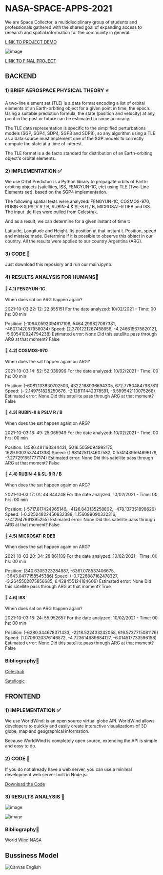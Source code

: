 # NASA-SPACE-APPS-2021
We are Space Collector, a multidisciplinary group of students and professionals gathered with the shared goal of expanding access to research and spatial information for the community in general.


[LINK TO PROJECT DEMO](https://www.youtube.com/watch?v=8-dnytkb2to)

![image](https://user-images.githubusercontent.com/105976212/189555601-9ea92638-697f-4122-9756-6e31176b6997.png)

[LINK TO FINAL PROJECT](https://www.youtube.com/watch?v=Vh0RJ9X_AQM)


## BACKEND

### 1) BRIEF AEROSPACE PHYSICAL THEORY ⭐
A two-line element set (TLE) is a data format encoding a list of orbital elements of an Earth-orbiting object for a given point in time, the epoch. Using a suitable prediction formula, the state (position and velocity) at any point in the past or future can be estimated to some accuracy.

The TLE data representation is specific to the simplified perturbations models (SGP, SGP4, SDP4, SGP8 and SDP8), so any algorithm using a TLE as a data source must implement one of the SGP models to correctly compute the state at a time of interest.

The TLE format is a de facto standard for distribution of an Earth-orbiting object's orbital elements.

### 2) IMPLEMENTATION ✅
We use Orbit Predictor: is a Python library to propagate orbits of Earth-orbiting objects (satellites, ISS, FENGYUN-1C, etc) using TLE (Two-Line Elements set), based on the SGP4 implementation.

The following spatial tests were analyzed: FENGYUN-1C, COSMOS-970, RUBIN-8 & PSLV R / B, RUBIN-4 & SL-8 R / B, MICROSAT-R DEB and ISS. The input .tle files were pulled from Celestrak.

And as a result, we can determine for a given instant of time t:

Latitude, Longitude and Height.
Its position at that instant t.
Position, speed and mistake made.
Determine if it is possible to observe this object in our country.
All the results were applied to our country Argentina (ARG).

### 3) CODE 🙌
Just download this reposiory and run our main.ipynb.

### 4) RESULTS ANALYSIS FOR HUMANS🎯
#### 📡 4.1) FENGYUN-1C
When does sat on ARG happen again?

2021-10-03 22: 12: 22.855151
For the date analyzed: 10/02/2021 - Time: 00 hs: 00 min

Position: (-1064.0592394617108, 5464.299827067381, -4607.142057958034)
Speed: (2.3701221267458656, -4.246615675820121, -5.605410824794238)
Estimated error: None
Did this satellite pass through ARG at that moment? False

#### 📡 4.2) COSMOS-970
When does the sat happen again on ARG?

2021-10-03 14: 52: 52.039996
For the date analyzed: 10/02/2021 - Time: 00 hs: 00 min

Position: (-6081.133630702503, 4322.188936694305, 672.7760484793781)
Speed: (- 2.149751825250676, -2.128111442378591, -6.599542110075268)
Estimated error: None
Did this satellite pass through ARG at that moment? False

#### 📡 4.3) RUBIN-8 & PSLV R / B
When does the sat happen again on ARG?

2021-10-03 18: 49: 25.065949
For the date analyzed: 10/02/2021 - Time: 00 hrs: 00 min

Position: (4586.481163344431, 5016.5059094992175, 1629.9003537441338)
Speed: (1.9814251174607582, 0.5741439594696178, -7.277291551777174)
Estimated error: None
Did this satellite pass through ARG at that moment? False

#### 📡 4.4) RUBIN-4 & SL-8 R / B
When does the sat happen again on ARG?

2021-10-03 17: 01: 44.844248
For the date analyzed: 10/02/2021 - Time: 00 hrs: 00 min

Position: (-5717.817424965146, -4126.843135258802, -478.137351898629)
Speed: (-0.22524822450832388, 1.156089090332316, -7.412947661395255)
Estimated error: None
Did this satellite pass through ARG at that moment? False

#### 📡 4.5) MICROSAT-R DEB
When does the sat happen again on ARG?

2021-10-03 20: 34: 28.861189
For the date analyzed: 10/02/2021 - Time: 00 hs: 00 min

Position: (340.6305323284987, -6361.078537406675, -3643.0477158545386)
Speed: (-0.7226887162478327, -3.2645502875856685, 6.428455124184609)
Estimated error: None
Did this satellite pass through ARG at that moment? True

#### 📡 4.6) ISS
When does sat on ARG happen again?

2021-10-03 18: 24: 55.952657
For the date analyzed: 10/02/2021 - Time: 00 hs: 00 min

Position: (-6280.344678371433, -2218.522433242058, 616.5737715081176)
Speed: (1.0706020376146572, -4.723614689684127, -6.014517733596158)
Estimated error: None
Did this satellite pass through ARG at that moment? False

### Bibliography💬

[Celestrak](https://celestrak.org/)

[Satellogic](https://github.com/satellogic/orbit-predictor)

## FRONTEND

### 1) IMPLEMENTATION ✅

We use WorldWind: is an open source virtual globe API. WorldWind allows developers to quickly and easily create interactive visualizations of 3D globe, map and geographical information.

Because WorldWind is completely open source, extending the API is simple and easy to do.

### 2) CODE 🙌

If you do not already have a web server, you can use a minimal development web server built in Node.js:

[Download the Code](https://github.com/BarbaraAngelesOrtiz/NASA-SPACE-APPS-2021/files/9543862/Terminado1-20211004T005058Z-001.zip)

### 3) RESULTS ANALYSIS 🎯

![image](https://user-images.githubusercontent.com/105976212/189556094-8ca60169-fafe-4bf4-bb0b-b39d34ad07d9.png)

![image](https://user-images.githubusercontent.com/105976212/189556104-22240736-635f-478b-abaa-efb664ad6a7b.png)


### Bibliography💬

[World Wind NASA](https://worldwind.arc.nasa.gov/)

## Bussiness Model

![Canvas English](https://user-images.githubusercontent.com/105976212/189558019-5c3735b5-711f-4c23-9d4e-75a1670ae344.png)


